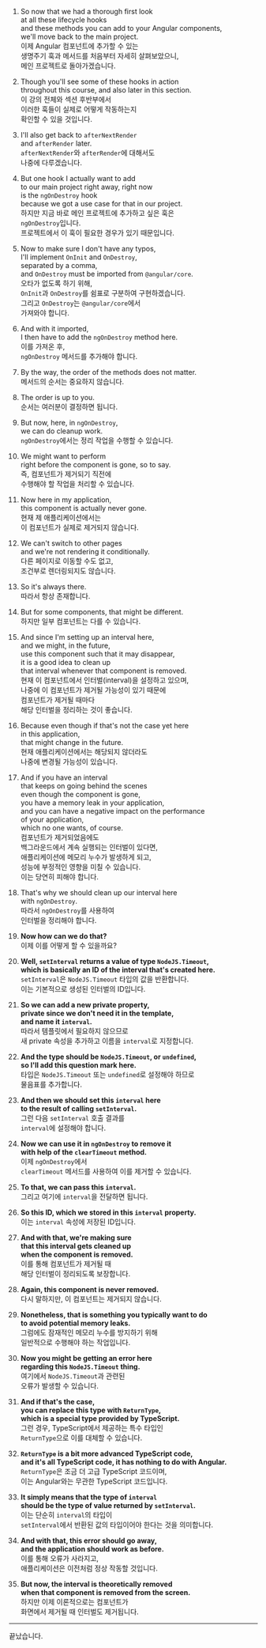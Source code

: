 1. So now that we had a thorough first look  
   at all these lifecycle hooks  
   and these methods you can add to your Angular components,  
   we'll move back to the main project.  
   이제 Angular 컴포넌트에 추가할 수 있는  
   생명주기 훅과 메서드를 처음부터 자세히 살펴보았으니,  
   메인 프로젝트로 돌아가겠습니다.

2. Though you'll see some of these hooks in action  
   throughout this course, and also later in this section.  
   이 강의 전체와 섹션 후반부에서  
   이러한 훅들이 실제로 어떻게 작동하는지  
   확인할 수 있을 것입니다.

3. I'll also get back to `afterNextRender`  
   and `afterRender` later.  
   `afterNextRender`와 `afterRender`에 대해서도  
   나중에 다루겠습니다.

4. But one hook I actually want to add  
   to our main project right away, right now  
   is the `ngOnDestroy` hook  
   because we got a use case for that in our project.  
   하지만 지금 바로 메인 프로젝트에 추가하고 싶은 훅은  
   `ngOnDestroy`입니다.  
   프로젝트에서 이 훅이 필요한 경우가 있기 때문입니다.

5. Now to make sure I don't have any typos,  
   I'll implement `OnInit` and `OnDestroy`,  
   separated by a comma,  
   and `OnDestroy` must be imported from `@angular/core`.  
   오타가 없도록 하기 위해,  
   `OnInit`과 `OnDestroy`를 쉼표로 구분하여 구현하겠습니다.  
   그리고 `OnDestroy`는 `@angular/core`에서  
   가져와야 합니다.

6. And with it imported,  
   I then have to add the `ngOnDestroy` method here.  
   이를 가져온 후,  
   `ngOnDestroy` 메서드를 추가해야 합니다.

7. By the way, the order of the methods does not matter.  
   메서드의 순서는 중요하지 않습니다.

8. The order is up to you.  
   순서는 여러분이 결정하면 됩니다.

9. But now, here, in `ngOnDestroy`,  
   we can do cleanup work.  
   `ngOnDestroy`에서는 정리 작업을 수행할 수 있습니다.

10. We might want to perform  
    right before the component is gone, so to say.  
    즉, 컴포넌트가 제거되기 직전에  
    수행해야 할 작업을 처리할 수 있습니다.

11. Now here in my application,  
    this component is actually never gone.  
    현재 제 애플리케이션에서는  
    이 컴포넌트가 실제로 제거되지 않습니다.

12. We can't switch to other pages  
    and we're not rendering it conditionally.  
    다른 페이지로 이동할 수도 없고,  
    조건부로 렌더링되지도 않습니다.

13. So it's always there.  
    따라서 항상 존재합니다.

14. But for some components, that might be different.  
    하지만 일부 컴포넌트는 다를 수 있습니다.

15. And since I'm setting up an interval here,  
    and we might, in the future,  
    use this component such that it may disappear,  
    it is a good idea to clean up  
    that interval whenever that component is removed.  
    현재 이 컴포넌트에서 인터벌(interval)을 설정하고 있으며,  
    나중에 이 컴포넌트가 제거될 가능성이 있기 때문에  
    컴포넌트가 제거될 때마다  
    해당 인터벌을 정리하는 것이 좋습니다.

16. Because even though if that's not the case yet here  
    in this application,  
    that might change in the future.  
    현재 애플리케이션에서는 해당되지 않더라도  
    나중에 변경될 가능성이 있습니다.

17. And if you have an interval  
    that keeps on going behind the scenes  
    even though the component is gone,  
    you have a memory leak in your application,  
    and you can have a negative impact on the performance  
    of your application,  
    which no one wants, of course.  
    컴포넌트가 제거되었음에도  
    백그라운드에서 계속 실행되는 인터벌이 있다면,  
    애플리케이션에 메모리 누수가 발생하게 되고,  
    성능에 부정적인 영향을 미칠 수 있습니다.  
    이는 당연히 피해야 합니다.

18. That's why we should clean up our interval here  
    with `ngOnDestroy`.  
    따라서 `ngOnDestroy`를 사용하여  
    인터벌을 정리해야 합니다.

19. **Now how can we do that?**  
    이제 이를 어떻게 할 수 있을까요?

20. **Well, `setInterval` returns a value of type `NodeJS.Timeout`,**  
    **which is basically an ID of the interval that's created here.**  
    `setInterval`은 `NodeJS.Timeout` 타입의 값을 반환합니다.  
    이는 기본적으로 생성된 인터벌의 ID입니다.

21. **So we can add a new private property,**  
    **private since we don't need it in the template,**  
    **and name it `interval`.**  
    따라서 템플릿에서 필요하지 않으므로  
    새 private 속성을 추가하고 이름을 `interval`로 지정합니다.

22. **And the type should be `NodeJS.Timeout`, or `undefined`,**  
    **so I'll add this question mark here.**  
    타입은 `NodeJS.Timeout` 또는 `undefined`로 설정해야 하므로  
    물음표를 추가합니다.

23. **And then we should set this `interval` here**  
    **to the result of calling `setInterval`.**  
    그런 다음 `setInterval` 호출 결과를  
    `interval`에 설정해야 합니다.

24. **Now we can use it in `ngOnDestroy` to remove it**  
    **with help of the `clearTimeout` method.**  
    이제 `ngOnDestroy`에서  
    `clearTimeout` 메서드를 사용하여 이를 제거할 수 있습니다.

25. **To that, we can pass this `interval`.**  
    그리고 여기에 `interval`을 전달하면 됩니다.

26. **So this ID, which we stored in this `interval` property.**  
    이는 `interval` 속성에 저장된 ID입니다.

27. **And with that, we're making sure**  
    **that this interval gets cleaned up**  
    **when the component is removed.**  
    이를 통해 컴포넌트가 제거될 때  
    해당 인터벌이 정리되도록 보장합니다.

28. **Again, this component is never removed.**  
    다시 말하지만, 이 컴포넌트는 제거되지 않습니다.

29. **Nonetheless, that is something you typically want to do**  
    **to avoid potential memory leaks.**  
    그럼에도 잠재적인 메모리 누수를 방지하기 위해  
    일반적으로 수행해야 하는 작업입니다.

30. **Now you might be getting an error here**  
    **regarding this `NodeJS.Timeout` thing.**  
    여기에서 `NodeJS.Timeout`과 관련된  
    오류가 발생할 수 있습니다.

31. **And if that's the case,**  
    **you can replace this type with `ReturnType`,**  
    **which is a special type provided by TypeScript.**  
    그런 경우, TypeScript에서 제공하는 특수 타입인  
    `ReturnType`으로 이를 대체할 수 있습니다.

32. **`ReturnType` is a bit more advanced TypeScript code,**  
    **and it's all TypeScript code, it has nothing to do with Angular.**  
    `ReturnType`은 조금 더 고급 TypeScript 코드이며,  
    이는 Angular와는 무관한 TypeScript 코드입니다.

33. **It simply means that the type of `interval`**  
    **should be the type of value returned by `setInterval`.**  
    이는 단순히 `interval`의 타입이  
    `setInterval`에서 반환된 값의 타입이어야 한다는 것을 의미합니다.

34. **And with that, this error should go away,**  
    **and the application should work as before.**  
    이를 통해 오류가 사라지고,  
    애플리케이션은 이전처럼 정상 작동할 것입니다.

35. **But now, the interval is theoretically removed**  
    **when that component is removed from the screen.**  
    하지만 이제 이론적으로는 컴포넌트가  
    화면에서 제거될 때 인터벌도 제거됩니다.

---

끝났습니다.
